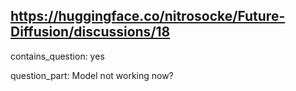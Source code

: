 ## https://huggingface.co/nitrosocke/Future-Diffusion/discussions/18

contains_question: yes

question_part: Model not working now?